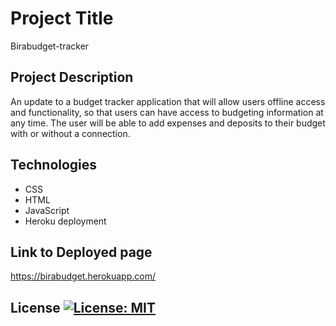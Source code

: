 # Project Title
Birabudget-tracker

## Project Description
An update to a budget tracker application that will allow users offline access and functionality, so that users can have access to budgeting information at any time. The user will be able to add expenses and deposits to their budget with or without a connection.

## Technologies
* CSS
* HTML
* JavaScript
* Heroku deployment

## Link to Deployed page
https://birabudget.herokuapp.com/

## License [![License: MIT](https://img.shields.io/badge/License-MIT-yellow.svg)](https://opensource.org/licenses/MIT)